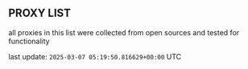 ## PROXY LIST

all proxies in this list were collected from open sources and tested for functionality

last update: `2025-03-07 05:19:50.816629+00:00` UTC
